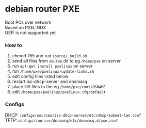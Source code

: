 # debian router PXE
Boot PCs over network  
Based on PXELINUX  
UEFI is not supported yet

### How to
1) chmod 755 and run `source/.build.sh`
2) send all files from `source` dir to eg `/home/pxe` on server
3) run `apt-get install pxelinux` on server
4) run `/home/pxe/pxelinux/update-links.sh`
5) edit config files listed below
6) restart isc-dhcp-server and dnsmasq
7) place OS files to the eg `/home/pxe/root/OSNAME`
8) edit `/home/pxe/pxelinux/pxelinux.cfg/default`

### Configs
DHCP: `configs/sources/isc-dhcp-server/etc/dhcp/subnet-lan.conf`  
TFTP: `configs/sources/dnsmasq/etc/dnsmasq.d/pxe.conf`
